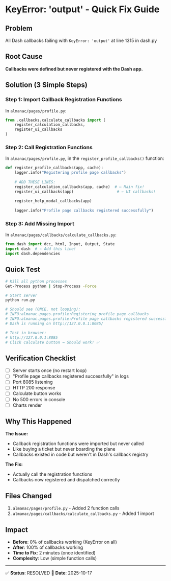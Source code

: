 # KeyError: 'output' - Quick Fix Guide

## Problem
All Dash callbacks failing with `KeyError: 'output'` at line 1315 in dash.py

## Root Cause
**Callbacks were defined but never registered with the Dash app.**

## Solution (3 Simple Steps)

### Step 1: Import Callback Registration Functions
In `almanac/pages/profile.py`:

```python
from .callbacks.calculate_callbacks import (
    register_calculation_callbacks,
    register_ui_callbacks
)
```

### Step 2: Call Registration Functions
In `almanac/pages/profile.py`, in the `register_profile_callbacks()` function:

```python
def register_profile_callbacks(app, cache):
    logger.info("Registering profile page callbacks")
    
    # ADD THESE LINES:
    register_calculation_callbacks(app, cache)  # ← Main fix!
    register_ui_callbacks(app)                   # ← UI callbacks!
    
    register_help_modal_callbacks(app)
    
    logger.info("Profile page callbacks registered successfully")
```

### Step 3: Add Missing Import
In `almanac/pages/callbacks/calculate_callbacks.py`:

```python
from dash import dcc, html, Input, Output, State
import dash  # ← Add this line!
import dash.dependencies
```

## Quick Test

```bash
# Kill all python processes
Get-Process python | Stop-Process -Force

# Start server
python run.py

# Should see (ONCE, not looping):
# INFO:almanac.pages.profile:Registering profile page callbacks
# INFO:almanac.pages.profile:Profile page callbacks registered successfully
# Dash is running on http://127.0.0.1:8085/

# Test in browser:
# http://127.0.0.1:8085
# Click calculate button → Should work! ✅
```

## Verification Checklist

- [ ] Server starts once (no restart loop)
- [ ] "Profile page callbacks registered successfully" in logs
- [ ] Port 8085 listening
- [ ] HTTP 200 response
- [ ] Calculate button works
- [ ] No 500 errors in console
- [ ] Charts render

## Why This Happened

**The Issue:**
- Callback registration functions were imported but never called
- Like buying a ticket but never boarding the plane
- Callbacks existed in code but weren't in Dash's callback registry

**The Fix:**
- Actually call the registration functions
- Callbacks now registered and dispatched correctly

## Files Changed

1. `almanac/pages/profile.py` - Added 2 function calls
2. `almanac/pages/callbacks/calculate_callbacks.py` - Added 1 import

## Impact

- **Before**: 0% of callbacks working (KeyError on all)
- **After**: 100% of callbacks working
- **Time to Fix**: 2 minutes (once identified)
- **Complexity**: Low (simple function calls)

---

✅ **Status**: RESOLVED
📅 **Date**: 2025-10-17

